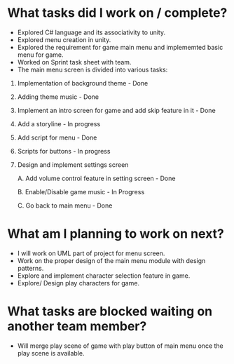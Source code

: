 # What tasks did I work on / complete?

- Explored C# language and its associativity to unity.
- Explored menu creation in unity.
- Explored the requirement for game main menu and implememted basic menu for game.
- Worked on Sprint task sheet with team.
- The main menu screen is divided into various tasks:

1.  Implementation of background theme - Done
2.  Adding theme music - Done
3.  Implement an intro screen for game and add skip feature in it - Done
4.  Add a storyline - In progress
5.  Add script for menu - Done
6.  Scripts for buttons - In progress
7.  Design and implement settings screen

    A. Add volume control feature in setting screen - Done
    
    B. Enable/Disable game music - In Progress
    
    C. Go back to main menu - Done

# What am I planning to work on next?

- I will work on UML part of project for menu screen.
- Work on the proper design of the main menu module with design patterns.
- Explore and implement character selection feature in game.
- Explore/ Design play characters for game.

# What tasks are blocked waiting on another team member?

- Will merge play scene of game with play button of main menu once the play scene is available.
